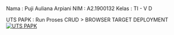 Nama : Puji Auliana Arpiani
NIM : A2.1900132
Kelas : TI - V D

UTS PAPK : Run Proses CRUD > BROWSER TARGET DEPLOYMENT
[![UTS PAPK](https://res.cloudinary.com/marcomontalbano/image/upload/v1637295166/video_to_markdown/images/google-drive--1cBDs1L5FcQYZxHoodP-zQTV3HsS3ilFa-c05b58ac6eb4c4700831b2b3070cd403.jpg)](https://drive.google.com/file/d/1cBDs1L5FcQYZxHoodP-zQTV3HsS3ilFa/view?usp=sharing "UTS PAPK")